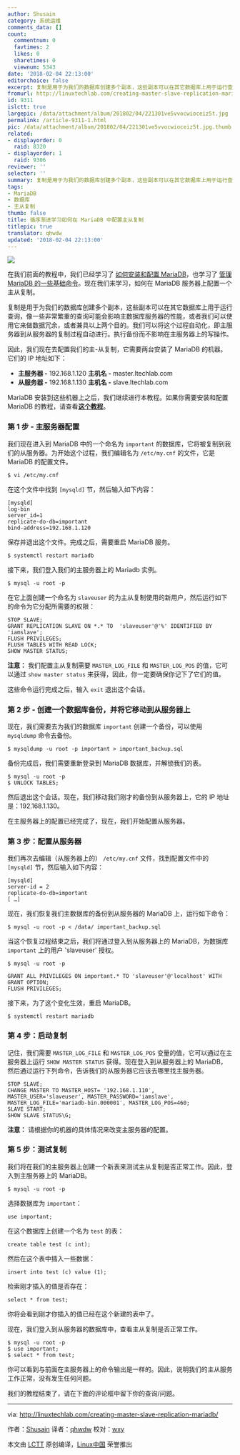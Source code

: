 ```yaml
---
author: Shusain
category: 系统运维
comments_data: []
count:
  commentnum: 0
  favtimes: 2
  likes: 0
  sharetimes: 0
  viewnum: 5343
date: '2018-02-04 22:13:00'
editorchoice: false
excerpt: 复制是用于为我们的数据库创建多个副本，这些副本可以在其它数据库上用于运行查询，像一些非常繁重的查询可能会影响主数据库服务器的性能，或者我们可以使用它来做数据冗余，或者兼具以上两个目的。我们可以将这个过程自动化，即主服务器到从服务器的复制过程自动进行。执行备份而不影响在主服务器上的写操作。
fromurl: http://linuxtechlab.com/creating-master-slave-replication-mariadb/
id: 9311
islctt: true
largepic: /data/attachment/album/201802/04/221301ve5vvocwioceiz5t.jpg
permalink: /article-9311-1.html
pic: /data/attachment/album/201802/04/221301ve5vvocwioceiz5t.jpg.thumb.jpg
related:
- displayorder: 0
  raid: 8320
- displayorder: 1
  raid: 9306
reviewer: ''
selector: ''
summary: 复制是用于为我们的数据库创建多个副本，这些副本可以在其它数据库上用于运行查询，像一些非常繁重的查询可能会影响主数据库服务器的性能，或者我们可以使用它来做数据冗余，或者兼具以上两个目的。我们可以将这个过程自动化，即主服务器到从服务器的复制过程自动进行。执行备份而不影响在主服务器上的写操作。
tags:
- MariaDB
- 数据库
- 主从复制
thumb: false
title: 循序渐进学习如何在 MariaDB 中配置主从复制
titlepic: true
translator: qhwdw
updated: '2018-02-04 22:13:00'
---
```


![](/data/attachment/album/201802/04/221301ve5vvocwioceiz5t.jpg)


在我们前面的教程中，我们已经学习了 [如何安装和配置 MariaDB](/article-8320-1.html)，也学习了 [管理 MariaDB 的一些基础命令](/article-9306-1.html)。现在我们来学习，如何在 MariaDB 服务器上配置一个主从复制。


复制是用于为我们的数据库创建多个副本，这些副本可以在其它数据库上用于运行查询，像一些非常繁重的查询可能会影响主数据库服务器的性能，或者我们可以使用它来做数据冗余，或者兼具以上两个目的。我们可以将这个过程自动化，即主服务器到从服务器的复制过程自动进行。执行备份而不影响在主服务器上的写操作。


因此，我们现在去配置我们的主-从复制，它需要两台安装了 MariaDB 的机器。它们的 IP 地址如下：


* **主服务器 -** 192.168.1.120 **主机名 -** master.ltechlab.com
* **从服务器 -** 192.168.1.130 **主机名 -** slave.ltechlab.com


MariaDB 安装到这些机器上之后，我们继续进行本教程。如果你需要安装和配置 MariaDB 的教程，请查看[**这个教程**](/article-8320-1.html)。


### 第 1 步 - 主服务器配置


我们现在进入到 MariaDB 中的一个命名为 `important` 的数据库，它将被复制到我们的从服务器。为开始这个过程，我们编辑名为 `/etc/my.cnf` 的文件，它是 MariaDB 的配置文件。



```
$ vi /etc/my.cnf

```

在这个文件中找到 `[mysqld]` 节，然后输入如下内容：



```
[mysqld]
log-bin
server_id=1
replicate-do-db=important
bind-address=192.168.1.120

```

保存并退出这个文件。完成之后，需要重启 MariaDB 服务。



```
$ systemctl restart mariadb

```

接下来，我们登入我们的主服务器上的 Mariadb 实例。



```
$ mysql -u root -p

```

在它上面创建一个命名为 `slaveuser` 的为主从复制使用的新用户，然后运行如下的命令为它分配所需要的权限：



```
STOP SLAVE;
GRANT REPLICATION SLAVE ON *.* TO  'slaveuser'@'%' IDENTIFIED BY 'iamslave';
FLUSH PRIVILEGES;
FLUSH TABLES WITH READ LOCK;
SHOW MASTER STATUS;

```

**注意：** 我们配置主从复制需要 `MASTER_LOG_FILE` 和 `MASTER_LOG_POS` 的值，它可以通过 `show master status` 来获得，因此，你一定要确保你记下了它们的值。


这些命令运行完成之后，输入 `exit` 退出这个会话。


### 第 2 步 - 创建一个数据库备份，并将它移动到从服务器上


现在，我们需要去为我们的数据库 `important` 创建一个备份，可以使用 `mysqldump` 命令去备份。



```
$ mysqldump -u root -p important > important_backup.sql

```

备份完成后，我们需要重新登录到 MariaDB 数据库，并解锁我们的表。



```
$ mysql -u root -p
$ UNLOCK TABLES;

```

然后退出这个会话。现在，我们移动我们刚才的备份到从服务器上，它的 IP 地址是：192.168.1.130。


在主服务器上的配置已经完成了，现在，我们开始配置从服务器。


### 第 3 步：配置从服务器


我们再次去编辑（从服务器上的） `/etc/my.cnf` 文件，找到配置文件中的 `[mysqld]` 节，然后输入如下内容：



```
[mysqld]
server-id = 2
replicate-do-db=important
[ …]

```

现在，我们恢复我们主数据库的备份到从服务器的 MariaDB 上，运行如下命令：



```
$ mysql -u root -p < /data/ important_backup.sql

```

当这个恢复过程结束之后，我们将通过登入到从服务器上的 MariaDB，为数据库 `important` 上的用户 'slaveuser' 授权。



```
$ mysql -u root -p

```


```
GRANT ALL PRIVILEGES ON important.* TO 'slaveuser'@'localhost' WITH GRANT OPTION;
FLUSH PRIVILEGES;

```

接下来，为了这个变化生效，重启 MariaDB。



```
$ systemctl restart mariadb

```

### 第 4 步：启动复制


记住，我们需要 `MASTER_LOG_FILE` 和 `MASTER_LOG_POS` 变量的值，它可以通过在主服务器上运行 `SHOW MASTER STATUS` 获得。现在登入到从服务器上的 MariaDB，然后通过运行下列命令，告诉我们的从服务器它应该去哪里找主服务器。



```
STOP SLAVE;
CHANGE MASTER TO MASTER_HOST= '192.168.1.110′, MASTER_USER='slaveuser', MASTER_PASSWORD='iamslave', MASTER_LOG_FILE='mariadb-bin.000001′, MASTER_LOG_POS=460;
SLAVE START;
SHOW SLAVE STATUS\G;

```

**注意：** 请根据你的机器的具体情况来改变主服务器的配置。


### 第 5 步：测试复制


我们将在我们的主服务器上创建一个新表来测试主从复制是否正常工作。因此，登入到主服务器上的 MariaDB。



```
$ mysql -u root -p

```

选择数据库为 `important`：



```
use important;

```

在这个数据库上创建一个名为 `test` 的表：



```
create table test (c int);

```

然后在这个表中插入一些数据：



```
insert into test (c) value (1);

```

检索刚才插入的值是否存在：



```
select * from test;

```

你将会看到刚才你插入的值已经在这个新建的表中了。


现在，我们登入到从服务器的数据库中，查看主从复制是否正常工作。



```
$ mysql -u root -p
$ use important;
$ select * from test;

```

你可以看到与前面在主服务器上的命令输出是一样的。因此，说明我们的主从服务工作正常，没有发生任何问题。


我们的教程结束了，请在下面的评论框中留下你的查询/问题。




---


via: <http://linuxtechlab.com/creating-master-slave-replication-mariadb/>


作者：[Shusain](http://linuxtechlab.com/author/shsuain/) 译者：[qhwdw](https://github.com/qhwdw) 校对：[wxy](https://github.com/wxy)


本文由 [LCTT](https://github.com/LCTT/TranslateProject) 原创编译，[Linux中国](https://linux.cn/) 荣誉推出